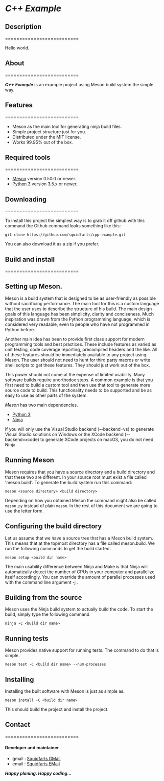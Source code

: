 # ***C++ Example***

## **Description**
==========================

Hello world.


## **About**
==========================

***C++ Example*** is an example project using Meson build system the simple way.


## **Features**
==========================

- Meson as the main tool for generating ninja build files.
- Simple project structure just for you. 
- Distributed under the MIT license.
- Works 99.95% out of the box.


## **Required tools**
==========================

- [Meson](https://github.com/mesonbuild/meson.git) version 0.50.0 or newer.
- [Python 3](https://python.org) version 3.5.x or newer.


## **Downloading**
==========================

To install this project the simplest way is to grab it off github with
this command the Github command looks something like this:

```console
git clone https://github.com/squidfarts/cpp-example.git
```
You can also download it as a zip if you prefer.


## **Build and install**
==========================

## **Setting up Meson.**

Meson is a build system that is designed to be as user-friendly as possible without 
sacrificing performance. The main tool for this is a custom language that the user 
uses to describe the structure of his build. The main design goals of this language 
has been simplicity, clarity and conciseness. Much inspiration was drawn from the 
Python programming language, which is considered very readable, even to people 
who have not programmed in Python before.

Another main idea has been to provide first class support for modern programming
tools and best practices. These include features as varied as unit testing, code 
coverage reporting, precompiled headers and the like. All of these features should 
be immediately available to any project using Meson. The user should not need to 
hunt for third party macros or write shell scripts to get these features. They should 
just work out of the box.

This power should not come at the expense of limited usability. Many software builds 
require unorthodox steps. A common example is that you first need to build a custom
tool and then use that tool to generate more source code to build. This functionality 
needs to be supported and be as easy to use as other parts of the system.

*Meson* has two main dependencies.

- [Python 3](https://python.org)
- [Ninja](https://github.com/ninja-build/ninja/)

If you will only use the Visual Studio backend (--backend=vs) to generate Visual Studio
solutions on Windows or the XCode backend (--backend=xcode) to generate XCode 
projects on macOS, you do not need Ninja.


## **Running Meson**

Meson requires that you have a source directory and a build directory and that these
two are different. In your source root must exist a file called 'meson.build'. To generate
the build system run this command:

```console
meson <source directory> <build directory>
```

Depending on how you obtained Meson the command might also be called `meson.py`
instead of plain `meson`. In the rest of this document we are going to use the letter form.


## **Configuring the build directory**

Let us assume that we have a source tree that has a Meson build system. This means
that at the topmost directory has a file called meson.build. We run the following
commands to get the build started.

```console
meson setup <build dir name>
```

The main usability difference between Ninja and Make is that Ninja will automatically
detect the number of CPUs in your computer and parallelize itself accordingly. You can
override the amount of parallel processes used with the command line argument
-j <num processes>.

## **Building from the source**

Meson uses the Ninja build system to actually build the code. To start the build, simply type 
the following command.

```console
ninja -C <build dir name>
```

## **Running tests**

Meson provides native support for running tests. The command to do that is simple.

```console
meson test -C <build dir name> --num-processes
```

## **Installing**

Installing the built software with Meson is just as simple as.

```console
meson install -C <build dir name>
```

This should build the project and install the project.


## **Contact**
==========================

#### **Developer and maintainer**

- gmail : [Squidfarts GMail](mailto:michaelbrockus@gmail.com)
- email : [Squidfarts EMail](mailto:michael@squidfarts)

***Happy planing.  Happy coding...***
